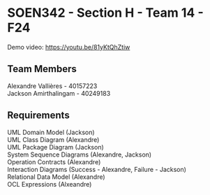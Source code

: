 # SOEN342 - Section H - Team 14 - F24
Demo video: https://youtu.be/81yKtQhZtiw

 ## Team Members
Alexandre Vallières - 40157223<br>
Jackson Amirthalingam - 40249183<br>
 
 ## Requirements
 UML Domain Model (Jackson)<br>
 UML Class Diagram (Alexandre)<br>
 UML Package Diagram (Jackson)<br>
 System Sequence Diagrams (Alexandre, Jackson)<br>
 Operation Contracts (Alexandre)<br>
 Interaction Diagrams (Success - Alexandre, Failure - Jackson)<br>
 Relational Data Model (Alexandre)<br>
 OCL Expressions (Alxeandre)<br>
